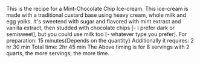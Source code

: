This is the recipe for a Mint-Chocolate Chip Ice-cream. This ice-cream is made with a traditional custard base using heavy cream, whole milk and egg yolks.
It's sweetend with sugar and flavored with mint extract and vanilla extract, then studded with chocolate chips [- I prefer dark or semisweet], but you could use milk too [- whatever type you prefer].
For preparation: 15 minutes{Depends on the quantity}
Additionally it requires: 2 hr 30 min
Total time: 2hr 45 min
The Above timing is for 8 servings with 2 quarts, the more servings; the more time.